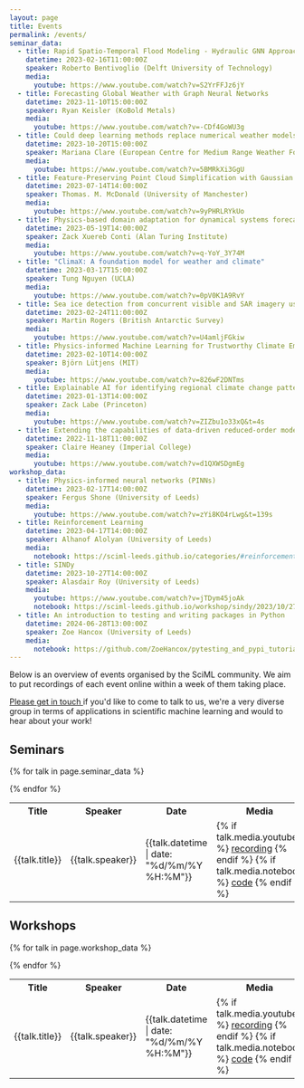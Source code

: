 ```yaml
---
layout: page
title: Events
permalink: /events/
seminar_data:
  - title: Rapid Spatio-Temporal Flood Modeling - Hydraulic GNN Approach
    datetime: 2023-02-16T11:00:00Z
    speaker: Roberto Bentivoglio (Delft University of Technology)
    media:
      youtube: https://www.youtube.com/watch?v=S2YrFFJz6jY
  - title: Forecasting Global Weather with Graph Neural Networks
    datetime: 2023-11-10T15:00:00Z
    speaker: Ryan Keisler (KoBold Metals)
    media:
      youtube: https://www.youtube.com/watch?v=-CDf4GoWU3g
  - title: Could deep learning methods replace numerical weather models?
    datetime: 2023-10-20T15:00:00Z
    speaker: Mariana Clare (European Centre for Medium Range Weather Forecasts)
    media:
      youtube: https://www.youtube.com/watch?v=5BMRkXi3GgU
  - title: Feature-Preserving Point Cloud Simplification with Gaussian Processes
    datetime: 2023-07-14T14:00:00Z
    speaker: Thomas. M. McDonald (University of Manchester)
    media:
      youtube: https://www.youtube.com/watch?v=9yPHRLRYkUo
  - title: Physics-based domain adaptation for dynamical systems forecasting
    datetime: 2023-05-19T14:00:00Z
    speaker: Zack Xuereb Conti (Alan Turing Institute)
    media:
      youtube: https://www.youtube.com/watch?v=q-YoY_3Y74M
  - title: "ClimaX: A foundation model for weather and climate"
    datetime: 2023-03-17T15:00:00Z
    speaker: Tung Nguyen (UCLA)
    media:
      youtube: https://www.youtube.com/watch?v=0pV0K1A9RvY
  - title: Sea ice detection from concurrent visible and SAR imagery using a convolutional neural network
    datetime: 2023-02-24T11:00:00Z
    speaker: Martin Rogers (British Antarctic Survey)
    media:
      youtube: https://www.youtube.com/watch?v=U4amljFGkiw
  - title: Physics-informed Machine Learning for Trustworthy Climate Emulators
    datetime: 2023-02-10T14:00:00Z
    speaker: Björn Lütjens (MIT)
    media:
      youtube: https://www.youtube.com/watch?v=826wF2DNTms
  - title: Explainable AI for identifying regional climate change patterns
    datetime: 2023-01-13T14:00:00Z
    speaker: Zack Labe (Princeton)
    media:
      youtube: https://www.youtube.com/watch?v=ZIZbu1o33xQ&t=4s
  - title: Extending the capabilities of data-driven reduced-order models to make predictions for unseen scenarios
    datetime: 2022-11-18T11:00:00Z
    speaker: Claire Heaney (Imperial College)
    media:
      youtube: https://www.youtube.com/watch?v=d1QXWSDgmEg
workshop_data:
  - title: Physics-informed neural networks (PINNs)
    datetime: 2023-02-17T14:00:00Z
    speaker: Fergus Shone (University of Leeds)
    media:
      youtube: https://www.youtube.com/watch?v=zYi8KO4rLwg&t=139s
  - title: Reinforcement Learning
    datetime: 2023-04-17T14:00:00Z
    speaker: Alhanof Alolyan (University of Leeds)
    media:
      notebook: https://sciml-leeds.github.io/categories/#reinforcement_learning
  - title: SINDy
    datetime: 2023-10-27T14:00:00Z
    speaker: Alasdair Roy (University of Leeds)
    media:
      youtube: https://www.youtube.com/watch?v=jTDym45joAk
      notebook: https://sciml-leeds.github.io/workshop/sindy/2023/10/27/SINDy_Challenges.html
  - title: An introduction to testing and writing packages in Python
    datetime: 2024-06-28T13:00:00Z
    speaker: Zoe Hancox (University of Leeds)
    media:
      notebook: https://github.com/ZoeHancox/pytesting_and_pypi_tutorial
---
```


Below is an overview of events organised by the SciML community. We aim to put
recordings of each event online within a week of them taking place.

[Please get in touch <i class="fa fa-envelope"></i>](mailto://{{site.contact_email}}) if you'd like to come to
talk to us, we're a very diverse group in terms of applications in scientific
machine learning and would <i class="fa fa-heart"></i> to hear about your work!

<h2>Seminars</h2>

<table>
<tr>
<th>Title</th>
<th>Speaker</th>
<th>Date</th>
<th>Media</th>
</tr>

{% for talk in page.seminar_data %}
<tr>
<td>{{talk.title}}</td>
<td>{{talk.speaker}}</td>
<td>{{talk.datetime | date: "%d/%m/%Y %H:%M"}}</td>
<td>
{% if talk.media.youtube %}
<a href="{{talk.media.youtube}}">recording</a>
{% endif %}
{% if talk.media.notebook %}
<a href="{{talk.media.notebook}}">code</a>
{% endif %}
</td>
</tr>
{% endfor %}

</table>

<h2>Workshops</h2>

<table>
<tr>
<th>Title</th>
<th>Speaker</th>
<th>Date</th>
<th>Media</th>
</tr>

{% for talk in page.workshop_data %}
<tr>
<td>{{talk.title}}</td>
<td>{{talk.speaker}}</td>
<td>{{talk.datetime | date: "%d/%m/%Y %H:%M"}}</td>
<td>
{% if talk.media.youtube %}
<a href="{{talk.media.youtube}}">recording</a>
{% endif %}
{% if talk.media.notebook %}
<a href="{{talk.media.notebook}}">code</a>
{% endif %}
</td>
</tr>
{% endfor %}

</table>
